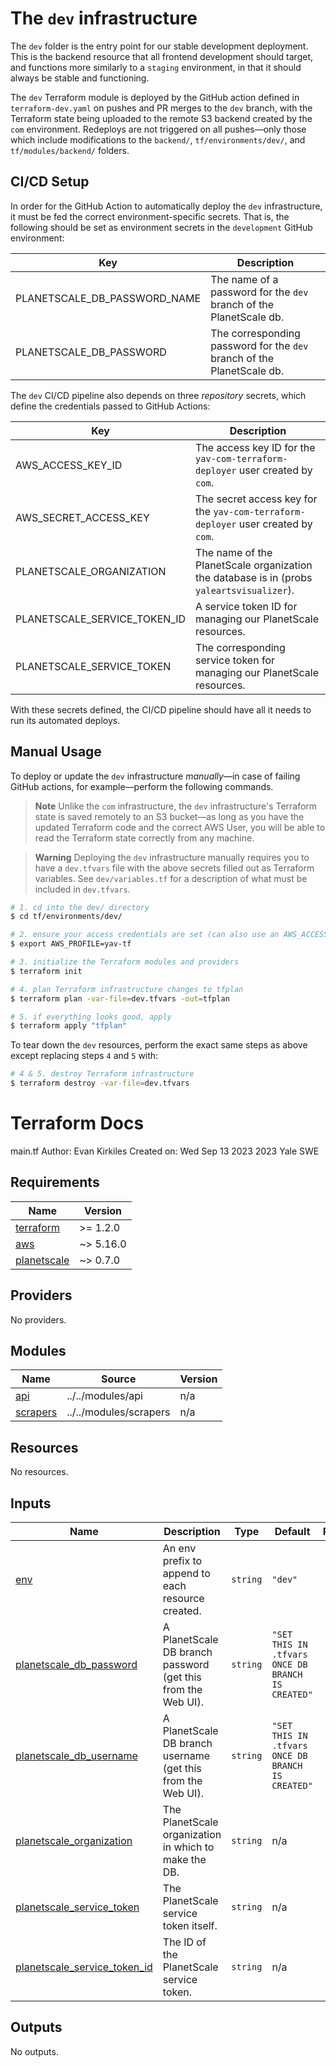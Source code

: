 # The `dev` infrastructure

The `dev` folder is the entry point for our stable development deployment. This is the backend resource that all frontend development should target, and functions more similarly to a `staging` environment, in that it should always be stable and functioning.

The `dev` Terraform module is deployed by the GitHub action defined in `terraform-dev.yaml` on pushes and PR merges to the `dev` branch, with the Terraform state being uploaded to the remote S3 backend created by the `com` environment. Redeploys are not triggered on all pushes––only those which include modifications to the `backend/`, `tf/environments/dev/`, and `tf/modules/backend/` folders.

## CI/CD Setup

In order for the GitHub Action to automatically deploy the `dev` infrastructure, it must be fed the correct environment-specific secrets. That is, the following should be set as environment secrets in the `development` GitHub environment:

| Key                          | Description                                                            |
| ---------------------------- | ---------------------------------------------------------------------- |
| PLANETSCALE_DB_PASSWORD_NAME | The name of a password for the `dev` branch of the PlanetScale db.     |
| PLANETSCALE_DB_PASSWORD      | The corresponding password for the `dev` branch of the PlanetScale db. |

The `dev` CI/CD pipeline also depends on three _repository_ secrets, which define the credentials passed to GitHub Actions:

| Key                          | Description                                                                               |
| ---------------------------- | ----------------------------------------------------------------------------------------- |
| AWS_ACCESS_KEY_ID            | The access key ID for the `yav-com-terraform-deployer` user created by `com`.             |
| AWS_SECRET_ACCESS_KEY        | The secret access key for the `yav-com-terraform-deployer` user created by `com`.         |
| PLANETSCALE_ORGANIZATION     | The name of the PlanetScale organization the database is in (probs `yaleartsvisualizer`). |
| PLANETSCALE_SERVICE_TOKEN_ID | A service token ID for managing our PlanetScale resources.                                |
| PLANETSCALE_SERVICE_TOKEN    | The corresponding service token for managing our PlanetScale resources.                   |

With these secrets defined, the CI/CD pipeline should have all it needs to run its automated deploys.

## Manual Usage

To deploy or update the `dev` infrastructure _manually_––in case of failing GitHub actions, for example––perform the following commands.

> **Note**
> Unlike the `com` infrastructure, the `dev` infrastructure's Terraform state is saved remotely to an S3 bucket––as long as you have the updated Terraform code and the correct AWS User, you will be able to read the Terraform state correctly from any machine.

> **Warning**
> Deploying the `dev` infrastructure manually requires you to have a `dev.tfvars` file with the above secrets filled out as Terraform variables. See `dev/variables.tf` for a description of what must be included in `dev.tfvars`.

```bash
# 1. cd into the dev/ directory
$ cd tf/environments/dev/

# 2. ensure your access credentials are set (can also use an AWS_ACCESS_KEY_ID, e.g.)
$ export AWS_PROFILE=yav-tf

# 3. initialize the Terraform modules and providers
$ terraform init

# 4. plan Terraform infrastructure changes to tfplan
$ terraform plan -var-file=dev.tfvars -out=tfplan

# 5. if everything looks good, apply
$ terraform apply "tfplan"
```

To tear down the `dev` resources, perform the exact same steps as above except replacing steps `4` and `5` with:

```bash
# 4 & 5. destroy Terraform infrastructure
$ terraform destroy -var-file=dev.tfvars
```

# Terraform Docs

<!-- BEGINNING OF PRE-COMMIT-TERRAFORM DOCS HOOK -->
main.tf
Author: Evan Kirkiles
Created on: Wed Sep 13 2023
2023 Yale SWE

## Requirements

| Name | Version |
|------|---------|
| <a name="requirement_terraform"></a> [terraform](#requirement\_terraform) | >= 1.2.0 |
| <a name="requirement_aws"></a> [aws](#requirement\_aws) | ~> 5.16.0 |
| <a name="requirement_planetscale"></a> [planetscale](#requirement\_planetscale) | ~> 0.7.0 |

## Providers

No providers.

## Modules

| Name | Source | Version |
|------|--------|---------|
| <a name="module_api"></a> [api](#module\_api) | ../../modules/api | n/a |
| <a name="module_scrapers"></a> [scrapers](#module\_scrapers) | ../../modules/scrapers | n/a |

## Resources

No resources.

## Inputs

| Name | Description | Type | Default | Required |
|------|-------------|------|---------|:--------:|
| <a name="input_env"></a> [env](#input\_env) | An env prefix to append to each resource created. | `string` | `"dev"` | no |
| <a name="input_planetscale_db_password"></a> [planetscale\_db\_password](#input\_planetscale\_db\_password) | A PlanetScale DB branch password (get this from the Web UI). | `string` | `"SET THIS IN .tfvars ONCE DB BRANCH IS CREATED"` | no |
| <a name="input_planetscale_db_username"></a> [planetscale\_db\_username](#input\_planetscale\_db\_username) | A PlanetScale DB branch username (get this from the Web UI). | `string` | `"SET THIS IN .tfvars ONCE DB BRANCH IS CREATED"` | no |
| <a name="input_planetscale_organization"></a> [planetscale\_organization](#input\_planetscale\_organization) | The PlanetScale organization in which to make the DB. | `string` | n/a | yes |
| <a name="input_planetscale_service_token"></a> [planetscale\_service\_token](#input\_planetscale\_service\_token) | The PlanetScale service token itself. | `string` | n/a | yes |
| <a name="input_planetscale_service_token_id"></a> [planetscale\_service\_token\_id](#input\_planetscale\_service\_token\_id) | The ID of the PlanetScale service token. | `string` | n/a | yes |

## Outputs

No outputs.
<!-- END OF PRE-COMMIT-TERRAFORM DOCS HOOK -->
